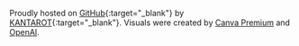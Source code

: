 Proudly hosted on [GitHub](http://www.github.com){:target="_blank"}
by [KANTAROT](https://github.com/qantarot){:target="_blank"}. Visuals were created by [Canva Premium](https://canva.com) and [OpenAI](https://openai.com/index/dall-e-3/).
